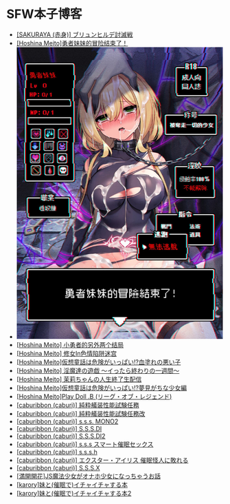 
# SFW本子博客
- [[SAKURAYA (赤身)] ブリュンヒルデ討滅戦](./dir/1.md)
- [[Hoshina Meito]勇者妹妹的冒险结束了！](./dir/2.md)
- ![](/img/2/00000002.jpg)
- [[Hoshina Meito] 小勇者的另外两个结局](./dir/21.md)
- [[Hoshina Meito] 修女In色情陷阱迷宫](./dir/3.md)
- [[Hoshina Meito]仮想童話は危険がいっぱい!?血塗れの悪い子](./dir/14.md)
- [[Hoshina Meito] 淫魔達の遊戯 ～イったら終わりの一週間～ ](./dir/15.md)
- [[Hoshina Meito] 茉莉ちゃんの人生終了生配信](./dir/16.md)
- [[Hoshina Meito]仮想童話は危険がいっぱい!?夢見がちな少女編](./dir/19.md)
- [[Hoshina Meito]Play Doll .B (リーグ・オブ・レジェンド)](./dir/20.md)
- [[caburibbon (caburi)] 純粋艤装性能試験任務](./dir/4.md)
- [[caburibbon (caburi)] 純粋艤装性能試験任務改](./dir/5.md)
- [[caburibbon (caburi)] s.s.s. MONO2](./dir/6.md)
- [[caburibbon (caburi)] S.S.S.DI](./dir/7.md)
- [[caburibbon (caburi)] S.S.S.DI2](./dir/8.md)
- [[caburibbon (caburi)] s.s.s スマート催眠セックス](./dir/9.md)
- [[caburibbon (caburi)] s.s.s.h](./dir/10.md)
- [[caburibbon (caburi)] エクスター・アイリス 催眠怪人に敗れる](./dir/11.md)
- [[caburibbon (caburi)] S.S.S.X](./dir/12.md)
- [[満開開花]JS魔法少女がオナホ少女になっちゃうお話](./dir/13.md)
- [[karory]妹と(催眠で)イチャイチャする本](./dir/17.md)
- [[karory]妹と(催眠で)イチャイチャする本2](./dir/18.md)
